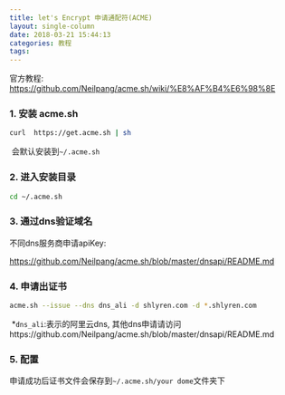 ```yaml
---
title: let's Encrypt 申请通配符(ACME)
layout: single-column
date: 2018-03-21 15:44:13
categories: 教程
tags:
---
```




官方教程: https://github.com/Neilpang/acme.sh/wiki/%E8%AF%B4%E6%98%8E



### 1. 安装 **acme.sh**

```bash
curl  https://get.acme.sh | sh
```

​	会默认安装到`~/.acme.sh`

### 2. 进入安装目录

```bash
cd ~/.acme.sh
```

### 3. 通过dns验证域名

不同dns服务商申请apiKey:

https://github.com/Neilpang/acme.sh/blob/master/dnsapi/README.md

### 4. 申请出证书

```bash
acme.sh --issue --dns dns_ali -d shlyren.com -d *.shlyren.com
```

​	*`dns_ali`:表示的阿里云dns, 其他dns申请请访问https://github.com/Neilpang/acme.sh/blob/master/dnsapi/README.md



### 5. 配置

申请成功后证书文件会保存到`~/.acme.sh/your dome`文件夹下